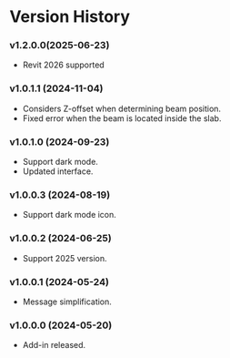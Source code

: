 # Version History

### v1.2.0.0(2025-06-23)&#x20;

* Revit 2026 supported

### **v1.0.1.1 (2024-11-04)**

* Considers Z-offset when determining beam position.
* Fixed error when the beam is located inside the slab.

### **v1.0.1.0 (2024-09-23)**

* Support dark mode.
* Updated interface.

### **v1.0.0.3 (2024-08-19)**

* Support dark mode icon.

### **v1.0.0.2 (2024-06-25)**

* Support 2025 version.

### **v1.0.0.1 (2024-05-24)**

* Message simplification.

### **v1.0.0.0 (2024-05-20)**

* Add-in released.
